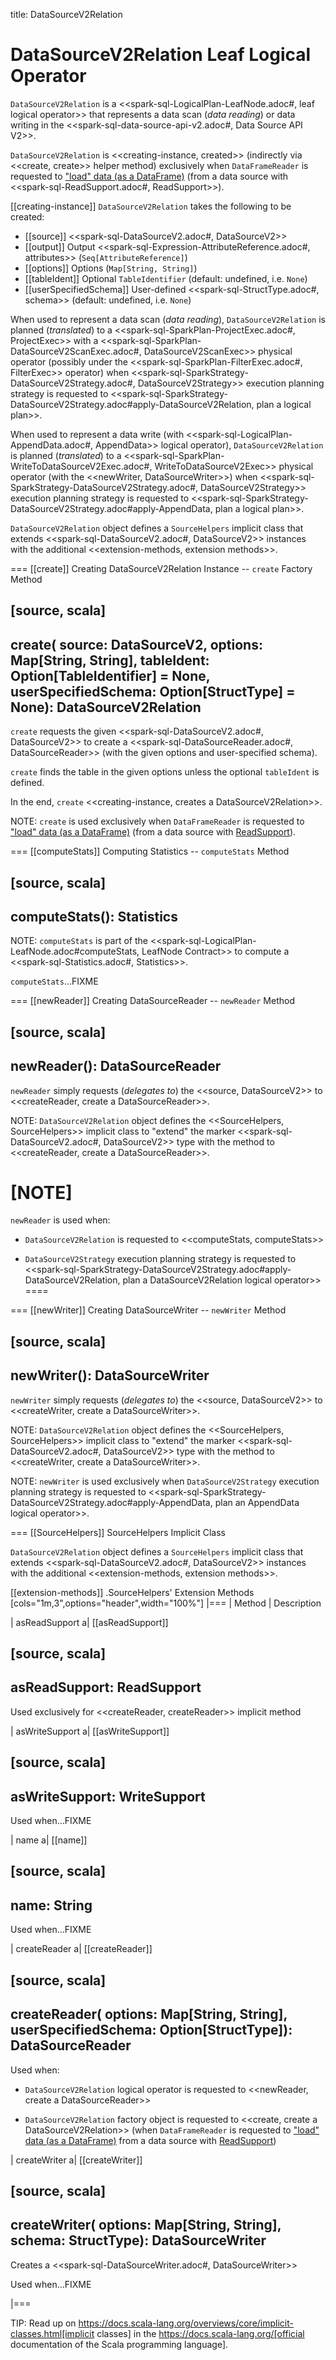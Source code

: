 title: DataSourceV2Relation

# DataSourceV2Relation Leaf Logical Operator

`DataSourceV2Relation` is a <<spark-sql-LogicalPlan-LeafNode.adoc#, leaf logical operator>> that represents a data scan (_data reading_) or data writing in the <<spark-sql-data-source-api-v2.adoc#, Data Source API V2>>.

`DataSourceV2Relation` is <<creating-instance, created>> (indirectly via <<create, create>> helper method) exclusively when `DataFrameReader` is requested to ["load" data (as a DataFrame)](../DataFrameReader.md#load) (from a data source with <<spark-sql-ReadSupport.adoc#, ReadSupport>>).

[[creating-instance]]
`DataSourceV2Relation` takes the following to be created:

* [[source]] <<spark-sql-DataSourceV2.adoc#, DataSourceV2>>
* [[output]] Output <<spark-sql-Expression-AttributeReference.adoc#, attributes>> (`Seq[AttributeReference]`)
* [[options]] Options (`Map[String, String]`)
* [[tableIdent]] Optional `TableIdentifier` (default: undefined, i.e. `None`)
* [[userSpecifiedSchema]] User-defined <<spark-sql-StructType.adoc#, schema>> (default: undefined, i.e. `None`)

When used to represent a data scan (_data reading_), `DataSourceV2Relation` is planned (_translated_) to a <<spark-sql-SparkPlan-ProjectExec.adoc#, ProjectExec>> with a <<spark-sql-SparkPlan-DataSourceV2ScanExec.adoc#, DataSourceV2ScanExec>> physical operator (possibly under the <<spark-sql-SparkPlan-FilterExec.adoc#, FilterExec>> operator) when <<spark-sql-SparkStrategy-DataSourceV2Strategy.adoc#, DataSourceV2Strategy>> execution planning strategy is requested to <<spark-sql-SparkStrategy-DataSourceV2Strategy.adoc#apply-DataSourceV2Relation, plan a logical plan>>.

When used to represent a data write (with <<spark-sql-LogicalPlan-AppendData.adoc#, AppendData>> logical operator), `DataSourceV2Relation` is planned (_translated_) to a <<spark-sql-SparkPlan-WriteToDataSourceV2Exec.adoc#, WriteToDataSourceV2Exec>> physical operator (with the <<newWriter, DataSourceWriter>>) when <<spark-sql-SparkStrategy-DataSourceV2Strategy.adoc#, DataSourceV2Strategy>> execution planning strategy is requested to <<spark-sql-SparkStrategy-DataSourceV2Strategy.adoc#apply-AppendData, plan a logical plan>>.

`DataSourceV2Relation` object defines a `SourceHelpers` implicit class that extends <<spark-sql-DataSourceV2.adoc#, DataSourceV2>> instances with the additional <<extension-methods, extension methods>>.

=== [[create]] Creating DataSourceV2Relation Instance -- `create` Factory Method

[source, scala]
----
create(
  source: DataSourceV2,
  options: Map[String, String],
  tableIdent: Option[TableIdentifier] = None,
  userSpecifiedSchema: Option[StructType] = None): DataSourceV2Relation
----

`create` requests the given <<spark-sql-DataSourceV2.adoc#, DataSourceV2>> to create a <<spark-sql-DataSourceReader.adoc#, DataSourceReader>> (with the given options and user-specified schema).

`create` finds the table in the given options unless the optional `tableIdent` is defined.

In the end, `create` <<creating-instance, creates a DataSourceV2Relation>>.

NOTE: `create` is used exclusively when `DataFrameReader` is requested to ["load" data (as a DataFrame)](../DataFrameReader.md#load) (from a data source with [ReadSupport](../spark-sql-ReadSupport.md)).

=== [[computeStats]] Computing Statistics -- `computeStats` Method

[source, scala]
----
computeStats(): Statistics
----

NOTE: `computeStats` is part of the <<spark-sql-LogicalPlan-LeafNode.adoc#computeStats, LeafNode Contract>> to compute a <<spark-sql-Statistics.adoc#, Statistics>>.

`computeStats`...FIXME

=== [[newReader]] Creating DataSourceReader -- `newReader` Method

[source, scala]
----
newReader(): DataSourceReader
----

`newReader` simply requests (_delegates to_) the <<source, DataSourceV2>> to <<createReader, create a DataSourceReader>>.

NOTE: `DataSourceV2Relation` object defines the <<SourceHelpers, SourceHelpers>> implicit class to "extend" the marker <<spark-sql-DataSourceV2.adoc#, DataSourceV2>> type with the method to <<createReader, create a DataSourceReader>>.

[NOTE]
====
`newReader` is used when:

* `DataSourceV2Relation` is requested to <<computeStats, computeStats>>

* `DataSourceV2Strategy` execution planning strategy is requested to <<spark-sql-SparkStrategy-DataSourceV2Strategy.adoc#apply-DataSourceV2Relation, plan a DataSourceV2Relation logical operator>>
====

=== [[newWriter]] Creating DataSourceWriter -- `newWriter` Method

[source, scala]
----
newWriter(): DataSourceWriter
----

`newWriter` simply requests (_delegates to_) the <<source, DataSourceV2>> to <<createWriter, create a DataSourceWriter>>.

NOTE: `DataSourceV2Relation` object defines the <<SourceHelpers, SourceHelpers>> implicit class to "extend" the marker <<spark-sql-DataSourceV2.adoc#, DataSourceV2>> type with the method to <<createWriter, create a DataSourceWriter>>.

NOTE: `newWriter` is used exclusively when `DataSourceV2Strategy` execution planning strategy is requested to <<spark-sql-SparkStrategy-DataSourceV2Strategy.adoc#apply-AppendData, plan an AppendData logical operator>>.

=== [[SourceHelpers]] SourceHelpers Implicit Class

`DataSourceV2Relation` object defines a `SourceHelpers` implicit class that extends <<spark-sql-DataSourceV2.adoc#, DataSourceV2>> instances with the additional <<extension-methods, extension methods>>.

[[extension-methods]]
.SourceHelpers' Extension Methods
[cols="1m,3",options="header",width="100%"]
|===
| Method
| Description

| asReadSupport
a| [[asReadSupport]]

[source, scala]
----
asReadSupport: ReadSupport
----

Used exclusively for <<createReader, createReader>> implicit method

| asWriteSupport
a| [[asWriteSupport]]

[source, scala]
----
asWriteSupport: WriteSupport
----

Used when...FIXME

| name
a| [[name]]

[source, scala]
----
name: String
----

Used when...FIXME

| createReader
a| [[createReader]]

[source, scala]
----
createReader(
  options: Map[String, String],
  userSpecifiedSchema: Option[StructType]): DataSourceReader
----

Used when:

* `DataSourceV2Relation` logical operator is requested to <<newReader, create a DataSourceReader>>

* `DataSourceV2Relation` factory object is requested to <<create, create a DataSourceV2Relation>> (when `DataFrameReader` is requested to ["load" data (as a DataFrame)](../DataFrameReader.md#load) from a data source with [ReadSupport](../spark-sql-ReadSupport.md))

| createWriter
a| [[createWriter]]

[source, scala]
----
createWriter(
  options: Map[String, String],
  schema: StructType): DataSourceWriter
----

Creates a <<spark-sql-DataSourceWriter.adoc#, DataSourceWriter>>

Used when...FIXME

|===

TIP: Read up on https://docs.scala-lang.org/overviews/core/implicit-classes.html[implicit classes] in the https://docs.scala-lang.org/[official documentation of the Scala programming language].
